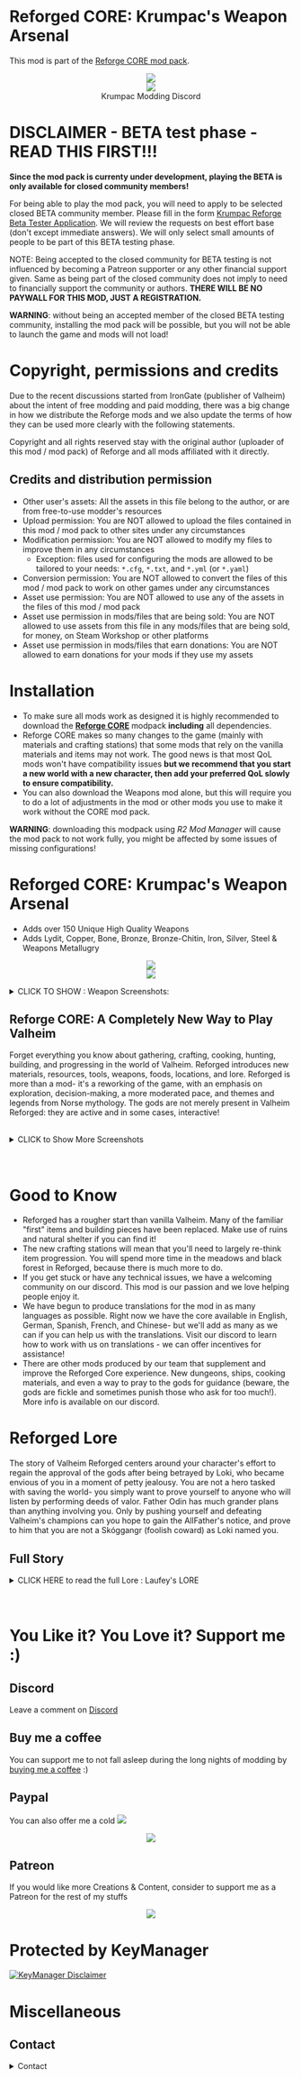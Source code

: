# Reforged CORE: Krumpac's Weapon Arsenal
This mod is part of the [Reforge CORE mod pack](https://valheim.thunderstore.io/package/Krumpac/Krumpac_Reforge_Core/).

<p align="center">
  <a href="https://discord.gg/uS5P3HuGCT">
    <img src="https://media.discordapp.net/attachments/1075550551485464586/1094662243217580093/Krumpac_Wallapaper_3.png?width=1630&height=917">
  </a>
  <br/>
  <a href="https://discord.gg/uS5P3HuGCT">
    <img src="https://cdn.discordapp.com/attachments/1082990529110872074/1082990993885892678/Krump_Logo_NEW_04.png">
  </a>
  <br/>
  Krumpac Modding Discord
</p>

# DISCLAIMER - BETA test phase - READ THIS FIRST!!!

**Since the mod pack is currenty under development, playing the BETA is only available for closed community members!**

For being able to play the mod pack, you will need to apply to be selected closed BETA community member. Please fill in the form [Krumpac Reforge Beta Tester Application](https://forms.gle/f1pwtvAhECbf3TuR7). We will review the requests on best effort base (don't except immediate answers). We will only select small amounts of people to be part of this BETA testing phase. 

NOTE: Being accepted to the closed community for BETA testing is not influenced by becoming a Patreon supporter or any other financial support given. Same as being part of the closed community does not imply to need to financially support the community or authors. **THERE WILL BE NO PAYWALL FOR THIS MOD, JUST A REGISTRATION.**

**WARNING**: without being an accepted member of the closed BETA testing community, installing the mod pack will be possible, but you will not be able to launch the game and mods will not load!

# Copyright, permissions and credits

Due to the recent discussions started from IronGate (publisher of Valheim) about the intent of free modding and paid modding, there was a big change in how we distribute the Reforge mods and we also update the terms of how they can be used more clearly with the following statements.

Copyright and all rights reserved stay with the original author (uploader of this mod / mod pack) of Reforge and all mods affiliated with it directly.

## Credits and distribution permission

* Other user's assets: All the assets in this file belong to the author, or are from free-to-use modder's resources 
* Upload permission: You are NOT allowed to upload the files contained in this mod / mod pack to other sites under any circumstances
* Modification permission: You are NOT allowed to modify my files to improve them in any circumstances
  * Exception: files used for configuring the mods are allowed to be tailored to your needs: `*.cfg`, `*.txt`, and `*.yml` (or `*.yaml`)
* Conversion permission: You are NOT allowed to convert the files of this mod / mod pack to work on other games under any circumstances
* Asset use permission: You are NOT allowed to use any of the assets in the files of this mod / mod pack
* Asset use permission in mods/files that are being sold: You are NOT allowed to use assets from this file in any mods/files that are being sold, for money, on Steam Workshop or other platforms
* Asset use permission in mods/files that earn donations: You are NOT allowed to earn donations for your mods if they use my assets

# Installation

* To make sure all mods work as designed it is highly recommended to download the **[Reforge CORE](https://valheim.thunderstore.io/package/Krumpac/Krumpac_Reforge_Core/)** modpack **including** all dependencies. 
* Reforge CORE makes so many changes to the game (mainly with materials and crafting stations) that some mods that rely on the vanilla materials and items may not work. The good news is that most QoL mods won't have compatibility issues **but we recommend that you start a new world with a new character, then add your preferred QoL slowly to ensure compatibility.**
* You can also download the Weapons mod alone, but this will require you to do a lot of adjustments in the mod or other mods you use to make it work without the CORE mod pack.

**WARNING**: downloading this modpack using *R2 Mod Manager* will cause the mod pack to not work fully, you might be affected by some issues of missing configurations!

# Reforged CORE: Krumpac's Weapon Arsenal
* Adds over 150 Unique High Quality Weapons
* Adds Lydit, Copper, Bone, Bronze, Bronze-Chitin, Iron, Silver, Steel & Weapons Metallugry

<p align="center">
  <img src="https://media.discordapp.net/attachments/1082990529110872074/1093227881896878191/image.png?width=1600&height=999"/>
  <br/>
  <img src="https://media.discordapp.net/attachments/1082990529110872074/1093224322409177230/image.png?width=1600&height=999"/>
</p>


<details>
    <summary>CLICK TO SHOW : Weapon Screenshots:</summary>

<p align="center">
    <img src="https://media.discordapp.net/attachments/1082990529110872074/1093228370310991922/image.png?width=1101&height=629">
    <br/>
    <img src="https://media.discordapp.net/attachments/1082990529110872074/1093230371329548288/image.png?width=1075&height=628">
    <br/>
    <img src="https://media.discordapp.net/attachments/1082990529110872074/1093230879184273450/image.png?width=1128&height=629">
    <br/>
    <img src="https://media.discordapp.net/attachments/1082990529110872074/1093232403239145554/image.png?width=1173&height=629">
    <br/>
    <img src="https://media.discordapp.net/attachments/1082990529110872074/1093231847569367040/image.png?width=1236&height=629">
    <br/>
    <img src="https://media.discordapp.net/attachments/1082990529110872074/1093231565653422090/image.png?width=1151&height=629">
    </br>
    <img src="https://media.discordapp.net/attachments/1082990529110872074/1093229086039621642/image.png?width=1109&height=629">
    <br/>
    <img src="https://media.discordapp.net/attachments/998138137362575401/1084579251505877074/image.png?width=1630&height=917">
</p>
</details>


## Reforge CORE: A Completely New Way to Play Valheim

Forget everything you know about gathering, crafting, cooking, hunting, building, and progressing in the world of Valheim. Reforged introduces new materials, resources, tools, weapons, foods, locations, and lore. Reforged is more than a mod- it's a reworking of the game, with an emphasis on exploration, decision-making, a more moderated pace, and themes and legends from Norse mythology. The gods are not merely present in Valheim Reforged: they are active and in some cases, interactive!

<p align="center">
  <a href="https://cdn.discordapp.com/attachments/1082990529110872074/1083009397749465228/image.png"></a>
</p>
<br/>

<details>
    <summary>CLICK to Show More Screenshots</summary>

<p align="center">
  <img src="https://media.discordapp.net/attachments/1082990529110872074/1093201620994625606/cabin5.png?width=1120&height=629">
  <br/>
  <img src="https://media.discordapp.net/attachments/1086719685602574436/1088675148216942592/kvill2.png?width=1115&height=629">
  <br/>
  <img src="https://media.discordapp.net/attachments/1082990529110872074/1093197400270704751/1.png?width=1118&height=629">
  <br/>
  <img src="https://media.discordapp.net/attachments/1082990529110872074/1093201159709282304/cabin2.png?width=1118&height=628">
  <br/>
  <img src="https://media.discordapp.net/attachments/1082990529110872074/1093197750063087647/1.png?width=1118&height=629">
  <br/>
  <img src="https://media.discordapp.net/attachments/1082990529110872074/1093197682073419836/1.png?width=1118&height=629">
  <br/>
  <img src="https://media.discordapp.net/attachments/1082990529110872074/1093197866299830312/1.png?width=1118&height=629">
  <br/>
  <img src="https://media.discordapp.net/attachments/1082990529110872074/1093198074760929340/1.png?width=1118&height=629">
</p>
</details>

<br/>
<br/>

# Good to Know

* Reforged has a rougher start than vanilla Valheim. Many of the familiar "first" items and building pieces have been replaced. Make use of ruins and natural shelter if you can find it!
* The new crafting stations will mean that you'll need to largely re-think item progression. You will spend more time in the meadows and black forest in Reforged, because there is much more to do.
* If you get stuck or have any technical issues, we have a welcoming community on our discord. This mod is our passion and we love helping people enjoy it.
* We have begun to produce translations for the mod in as many languages as possible. Right now we have the core available in English, German, Spanish, French, and Chinese- but we'll add as many as we can if you can help us with the translations. Visit our discord to learn how to work with us on translations - we can offer incentives for assistance!
* There are other mods produced by our team that supplement and improve the Reforged Core experience. New dungeons, ships, cooking materials, and even a way to pray to the gods for guidance (beware, the gods are fickle and sometimes punish those who ask for too much!). More info is available on our discord.


# Reforged Lore

The story of Valheim Reforged centers around your character's effort to regain the approval of the gods after being betrayed by Loki, who became envious of you in a moment of petty jealousy. You are not a hero tasked with saving the world- you simply want to prove yourself to anyone who will listen by performing deeds of valor. Father Odin has much grander plans than anything involving you. Only by pushing yourself and defeating Valheim's champions can you hope to gain the AllFather's notice, and prove to him that you are not a Skóggangr (foolish coward) as Loki named you.

## Full Story

<details>
    <summary>CLICK HERE to read the full Lore : Laufey's LORE</summary>

<img src="https://media.discordapp.net/attachments/1005872664495267911/1005874425347985438/Krumpac_Einherjar_Logo_Banner.png?width=1630&height=917">

"Einherjar - Laufey's Curse ( Krumpac ©️ )"

As you begin your journey, you are carried by one of Odin's Valkyrie into the world of Valheim. Your story begins from this point, but how you ended up here is a tale of its own...

Centuries ago you brought yourself up from the dirt and strived for glory. Leading men through battle after battle, 
you made a name for yourself and your Banner, Bright blue as the sky and bearing a Sigil of a Jotunn. From the coldest 
Mountains to the most dry deserts, you have come far. Unbeknownst to you at the time, the Banner Sigil you held so dear Whispered to a Jotunn with open ears, by the name of Laufey. Through many wars, and accross many battlefields you fought during life, you gained the attention of Laufey, a gentle yet powerful Frost Giant. The seemingly friendly Jotunn took notice of your thirst for battle, and blinding rage that suited a giant, let alone a man. This blessing carried a heavy burden, one you couldn't possibly anticipate. 

On a routine Skirmish, after raiding an enemy encampment, you lost your way down a corridor and were surrounded by ten Warriors, all hungry to get the glory from your death. You Valiantly fought them off, and though you managed to beat them and get away mostly unscathed, A Javelin hit you in the back from somewhere out in the field, and you fell to your knees. Though the pain was nearly unbearable, you couldn't help but smile as a raven flew in circles just over your head. "FOR ODIN!" you shouted, "FOR THE ALL-Father! MAY I GO NOW TO VALHALLA!". 

You knew, at the very least, Odin would see your efforts, and you would be allowed into Valhalla.
It was then that Laufey recognized your bravery and strength to its fullest, and she gave you her blessing. Odin, seeing this, and feeling pity for you, decided to recruit you to the Einherjar, the Glorious Army of Valhalla."

Time went on, and you continued to impress, but some remained indignant towards you for your status as mortal. 

One such Man, the God Loki, detested you to the highest degree for getting special attention from his mother, who he himself couldn't impress. You see, Laufey abandoned Loki as a child for his human size, thinking it to be a curse or bad omen. 

Loki survived, even thrived, and fought his way up the ranks in Asgard. Odin took him in to train alongside his son, Thor, where he continued to thrive, only faltering at times
to think about the feelings of inadequacy towards Laufey. It haunted him, to this day, where you confidently boasted of her blessing, completely ingorant of the fact that she didnt bless her own son, who was about the same size as you. A Blessing for some may be a Curse for others.
 
One Night in Asgard, when the Gods were having another joyful celebration for their efforts, Lothur, one of Odin's Brothers, proposed to challenge one of the Mortals, to see how strong they really were. Loki, seeing the perfect opportunity for revenge against you, Shouted, "Lothur! I bet that you are not brave enough to fight the blessed one!” 

Lothur smiled, and replied, "What makes you think that one would even pose a challenge for me?". 

All eyes turned on you, yearning for a response, but you held your tongue. Loki however, not satisfied, contiued, "You didn't hear? He killed 10 warriors by himself, and they barely touched him. Is it that you're afraid of losing?" 

Lothur, furious at even the idea of being a coward, shouted with all of his anger, "HOW DARE YOU accuse me of that, i simply do not feel like wasting my time." 

Loki knew the perfect thing to say to seal the deal.

"I can think of other reasons" he said seriously, trying to hide his grin. Before Lothur could respond, Odin who had witnessed everything, began to laugh, which prompted the gathering crowd to laugh as well. Lothar could not stand the laughter, so he begrudgingly decided to spar with you. This was your chance to prove to the gods your worth! Though Terrified, you remained determined. This was also Loki's chance to get what he wished, and he had this planned from the very beginning. Loki rushed up to you, and handed you an axe. 

"May you win with pride, or lose with honor" he said before departing into the crowd. Loki felt accomplished, for what he gave you was no ordinary axe. Hidden within the blade was an incredibly lethal poison, even to the gods, and you were none the wiser. 

The fight was intense, but you somehow managed to hold your ground against Lothur. The Gods were pleased of your Valor, and all of the other Einherjar in the Great Hall of Valhalla were cheering. You thought you had a chance of victory, but before you could continue Lothar had caught your mistake, and struck you with a powerful blow. At this, the Crowd Roared loudly, for this was a mighty battle to witness. While you lay dazed on the ground, Lothar turned to the crowd and began to roar in triumph; no longer would they doubt either his courage or strength, at least for now. With his back turned, you saw your chance and struck at his back with all of your remaining strength, but something was wrong. You both were just sparring, it was not meant toinflict any real damage, and yet Lothar fell to the ground. The crowd and the gods grew silent.

After what felt like an eternity, Odin finally stepped forward, and with his mighty spear Gungnir in hand he pointed it directly at you. In front of Odin's might, it was near impossible to move. while a few Gods began inspecting Lothar and the Weapons, The remaining Gods in the pantheon began to shout, “Lothar is alive! The axes were poisoned!”. Odin Swings his head towards you, and exclaims "Poison?! How dare you!" 

Shocked by this, you plead, “I was betrayed! I would never Dishonor you all like this! You have to believe me!”

Odin shouted, "BE QUIET!" and the crowd went silent again as he continued, "I was told beforehand by Loki to not trust you, that you were a warrior sent by the Vanirs. I did not believe that you were sent here by those Half-God scum, to infiltrate our army, at first. But now it is very clear. You are a FOOL, a Skóggangr, for thinking you could get away with this."

Immediately Loki stepped out from the crowd and began to chant “Skóggangr!”, to which the Crowd followed with “It’s a Fool! It’s a Skóggangr”! Odin let them go on, but he needed to make a decision, and it came easily to him. He raised his hand, signalling for the crowd to quiet down. Once they did, he began, "I have decided you will not die here, for that would be a gift. Instead, you can take yourself and Laufey's blessing with you to Valheim, where you will live as a Skóggangr, forever, undying. I have gone as far as to order the Goddess Hela to ban you from entering Helheim. You have shamed the name of the Gods, and that is no light 
crime. Farewell."

Taken away by guards, you were brought to the edge of asgard. From there, the Valkyrie has brought you to where you are now, and now your story begins. Who knows what lies in these strange new lands? Will you be able to prove your innocence? There is only one way to find out.
</details>

</br>
</br>

# You Like it? You Love it? Support me :)

## Discord

Leave a comment on [Discord](https://discord.gg/uS5P3HuGCT)

## Buy me a coffee

You can support me to not fall asleep during the long nights of modding by [buying me a coffee](https://www.buymeacoffee.com/krumpacmodding) :)

## Paypal

You can also offer me a cold
<a href="https://www.paypal.com/paypalme/KrumpacModding">
  <img src="https://cdn.discordapp.com/emojis/1081671887375048754.gif?size=96&quality=lossless">
</a>

<p align="center">
  <img src="https://cdn.discordapp.com/attachments/1082990529110872074/1090971792346185799/Krumpac_PayPal.png">
</p>

## Patreon

If you would like more Creations & Content, consider to support me as a Patreon for the rest of my stuffs 

<p align="center">
  <a href="https://www.patreon.com/KrumpacModding">
    <img src="https://media.discordapp.net/attachments/1082990529110872074/1082997636874911855/Patreon-logo.png?width=1630&height=917">
  </a>
</p>

# Protected by KeyManager

[![KeyManager Disclaimer](https://noobtrap.eu/images/keymanager_disclaimer.png)](https://key.sayless.eu/faq.php)

# Miscellaneous

## Contact

<details>
  <summary>Contact</summary>

* [Discord Server](https://discord.gg/uS5P3HuGCT) 
* [Patreon](https://www.patreon.com/KrumpacModding)
* [YouTube KrumpacModding](https://www.youtube.com/@KrumpacModding)

</details>

